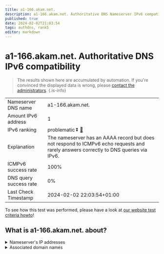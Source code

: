 ```yaml
---
title: a1-166.akam.net.
description: a1-166.akam.net. Authoritative DNS Nameserver IPv6 compatibility
published: true
date: 2024-02-02T21:03:54
tags: authdns, rank5
editor: markdown
---
```


# a1-166.akam.net. Authoritative DNS IPv6 compatibility

> The results shown here are accumulated by automation. If you're convinced the displayed data is wrong, please [contact the administrators](/howto/chat). 
{.is-info}




|   |   |
| - | - |
| Nameserver DNS name | a1-166.akam.net.
| Amount IPv6 address | 1
| IPv6 ranking | problematic :arrow_double_down: [🔗](/howto/ranking) |
| Explanation | The nameserver has an AAAA record but does not respond to ICMPv6 echo requests and rarely answers correctly to DNS queries via IPv6. |
| ICMPv6 success rate | 100%|
| DNS query success rate | 0% |
| Last Check Timestamp | 2024-02-02 22:03:54+01:00 |

To see how this test was performed, please have a look at [our website test criteria howto](/howto/testcriteria/authdns)!


## What is a1-166.akam.net. about?




<details>
<summary>Nameserver's IP addresses</summary>

2600:1401:2::a6

</details>



<details>
<summary>Associated domain names</summary>

www.bbva.com

</details>

